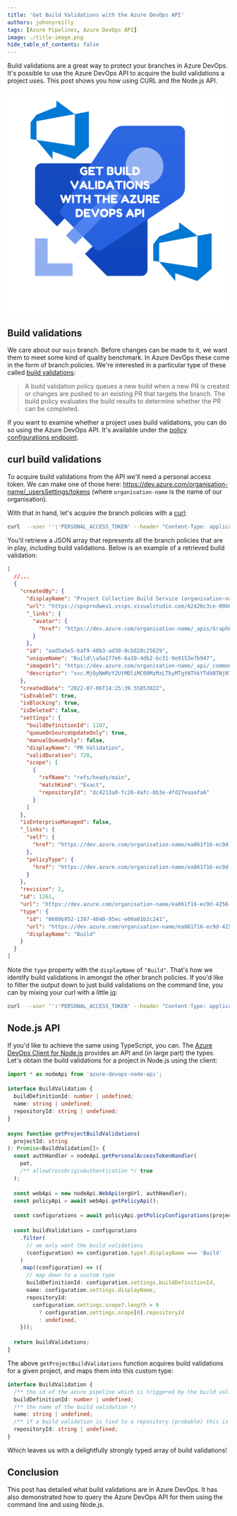```yaml
---
title: 'Get Build Validations with the Azure DevOps API'
authors: johnnyreilly
tags: [Azure Pipelines, Azure DevOps API]
image: ./title-image.png
hide_table_of_contents: false
---
```


Build validations are a great way to protect your branches in Azure DevOps. It's possible to use the Azure DevOps API to acquire the build validations a project uses. This post shows you how using CURL and the Node.js API.

![title image reading "Azure Static Web Apps: Failed to deploy the Azure Functions" with an Azure Functions logo](title-image.png)

## Build validations

We care about our `main` branch. Before changes can be made to it, we want them to meet some kind of quality benchmark. In Azure DevOps these come in the form of branch policies. We're interested in a particular type of these called [build validations](https://docs.microsoft.com/en-us/azure/devops/repos/git/branch-policies?view=azure-devops&tabs=browser#build-validation):

> A build validation policy queues a new build when a new PR is created or changes are pushed to an existing PR that targets the branch. The build policy evaluates the build results to determine whether the PR can be completed.

If you want to examine whether a project uses build validations, you can do so using the Azure DevOps API. It's available under the [policy configurations endpoint](https://docs.microsoft.com/en-us/rest/api/azure/devops/policy/configurations/list?view=azure-devops-rest-7.1).

## curl build validations

To acquire build validations from the API we'll need a personal access token. We can make one of those here: https://dev.azure.com/organisation-name/_usersSettings/tokens (where `organisation-name` is the name of our organisation).

With that in hand, let's acquire the branch policies with a [curl](https://curl.se/):

```bash
curl  --user '':'PERSONAL_ACCESS_TOKEN' --header "Content-Type: application/json" --header "Accept:application/json" https://dev.azure.com/{organisation}/{project}/_apis/policy/configurations?api-version=7.1-preview.1
```

You'll retrieve a JSON array that represents all the branch policies that are in play, _including_ build validations. Below is an example of a retrieved build validation:

```json
[
  //...
  {
    "createdBy": {
      "displayName": "Project Collection Build Service (organisation-name)",
      "url": "https://spsprodweu1.vssps.visualstudio.com/A2426c3ce-09b0-4333-9218-58da7d53c564/_apis/Identities/aad5a5e5-baf9-40b3-ad30-0cb828c25629",
      "_links": {
        "avatar": {
          "href": "https://dev.azure.com/organisation-name/_apis/GraphProfile/MemberAvatars/svc.MjQyNmMzY2UtMDliMC00MzMzLTkyMTgtNThkYTdkNTNjNTY0OkJ1aWxkOmE1YTE3N2U2LTZhMzAtNGRiMi1iYzMxLTllOTE1M2U3Yjk0Nw"
        }
      },
      "id": "aad5a5e5-baf9-40b3-ad30-0cb828c25629",
      "uniqueName": "Build\\a5a177e6-6a30-4db2-bc31-9e9153e7b947",
      "imageUrl": "https://dev.azure.com/organisation-name/_api/_common/identityImage?id=aad5a5e5-baf9-40b3-ad30-0cb828c25629",
      "descriptor": "svc.MjQyNmMzY2UtMDliMC00MzMzLTkyMTgtNThkYTdkNTNjNTY0OkJ1aWxkOmE1YTE3N2U2LTZhMzAtNGRiMi1iYzMxLTllOTE1M2U3Yjk0Nw"
    },
    "createdDate": "2022-07-06T14:25:39.5585302Z",
    "isEnabled": true,
    "isBlocking": true,
    "isDeleted": false,
    "settings": {
      "buildDefinitionId": 1107,
      "queueOnSourceUpdateOnly": true,
      "manualQueueOnly": false,
      "displayName": "PR Validation",
      "validDuration": 720,
      "scope": [
        {
          "refName": "refs/heads/main",
          "matchKind": "Exact",
          "repositoryId": "dc4213a0-fc26-4afc-8b3e-4fd27eaaafa6"
        }
      ]
    },
    "isEnterpriseManaged": false,
    "_links": {
      "self": {
        "href": "https://dev.azure.com/organisation-name/ea861f16-ec9d-4256-a2a6-55dd7533af36/_apis/policy/configurations/1261"
      },
      "policyType": {
        "href": "https://dev.azure.com/organisation-name/ea861f16-ec9d-4256-a2a6-55dd7533af36/_apis/policy/types/0609b952-1397-4640-95ec-e00a01b2c241"
      }
    },
    "revision": 2,
    "id": 1261,
    "url": "https://dev.azure.com/organisation-name/ea861f16-ec9d-4256-a2a6-55dd7533af36/_apis/policy/configurations/1261",
    "type": {
      "id": "0609b952-1397-4640-95ec-e00a01b2c241",
      "url": "https://dev.azure.com/organisation-name/ea861f16-ec9d-4256-a2a6-55dd7533af36/_apis/policy/types/0609b952-1397-4640-95ec-e00a01b2c241",
      "displayName": "Build"
    }
  }
]
```

Note the `type` property with the `displayName` of `"Build"`. That's how we identify build validations in amongst the other branch policies. If you'd like to filter the output down to just build validations on the command line, you can by mixing your curl with a little [jq](https://stedolan.github.io/jq/):

```bash
curl  --user '':'PERSONAL_ACCESS_TOKEN' --header "Content-Type: application/json" --header "Accept:application/json" https://dev.azure.com/{organisation}/{project}/_apis/policy/configurations?api-version=7.1-preview.1 | jq -c '.value[] | select(.type.displayName == "Build")'
```

## Node.js API

If you'd like to achieve the same using TypeScript, you can. The [Azure DevOps Client for Node.js](https://github.com/microsoft/azure-devops-node-api) provides an API and (in large part) the types. Let's obtain the build validations for a project in Node.js using the client:

```ts
import * as nodeApi from 'azure-devops-node-api';

interface BuildValidation {
  buildDefinitionId: number | undefined;
  name: string | undefined;
  repositoryId: string | undefined;
}

async function getProjectBuildValidations(
  projectId: string
): Promise<BuildValidation[]> {
  const authHandler = nodeApi.getPersonalAccessTokenHandler(
    pat,
    /** allowCrossOriginAuthentication */ true
  );

  const webApi = new nodeApi.WebApi(orgUrl, authHandler);
  const policyApi = await webApi.getPolicyApi();

  const configurations = await policyApi.getPolicyConfigurations(projectId);

  const buildValidations = configurations
    .filter(
      // we only want the build validations
      (configuration) => configuration.type?.displayName === 'Build'
    )
    .map((configuration) => ({
      // map down to a custom type
      buildDefinitionId: configuration.settings.buildDefinitionId,
      name: configuration.settings.displayName,
      repositoryId:
        configuration.settings.scope?.length > 0
          ? configuration.settings.scope[0].repositoryId
          : undefined,
    }));

  return buildValidations;
}
```

The above `getProjectBuildValidations` function acquires build validations for a given project, and maps them into this custom type:

```ts
interface BuildValidation {
  /** the id of the azure pipeline which is triggered by the build validation */
  buildDefinitionId: number | undefined;
  /** the name of the build validation */
  name: string | undefined;
  /** if a build validation is tied to a repository (probable) this is the repository id */
  repositoryId: string | undefined;
}
```

Which leaves us with a delightfully strongly typed array of build validations!

## Conclusion

This post has detailed what build validations are in Azure DevOps. It has also demonstrated how to query the Azure DevOps API for them using the command line and using Node.js.
